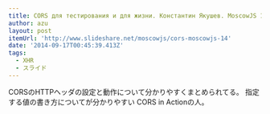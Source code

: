 ```yaml
---
title: CORS для тестирования и для жизни. Константин Якушев. MoscowJS 14
author: azu
layout: post
itemUrl: 'http://www.slideshare.net/moscowjs/cors-moscowjs-14'
date: '2014-09-17T00:45:39.413Z'
tags:
  - XHR
  - スライド
---
```

CORSのHTTPヘッダの設定と動作について分かりやすくまとめられてる。 
指定する値の書き方についてが分かりやすい
CORS in Actionの人。

